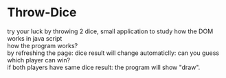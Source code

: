 # Throw-Dice
try your luck by throwing 2 dice, small application to study how the DOM works in java script <br />
how the program works? <br />
by refreshing the page: dice result will change automaticlly: can you guess which player can win? <br />
if both players have same dice result: the program will show "draw".
